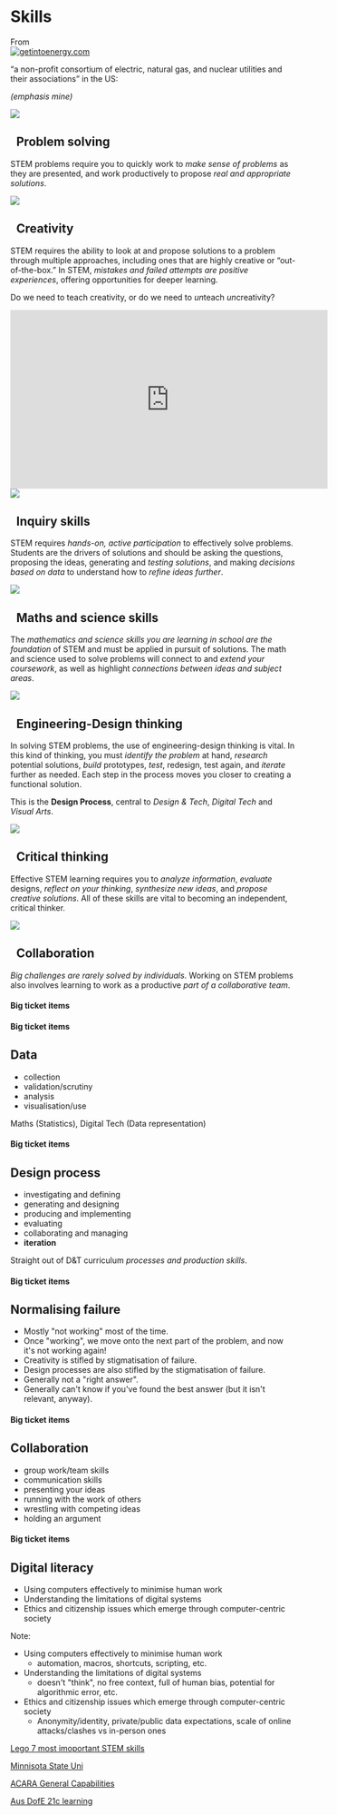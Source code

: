 # Skills



From<br/>[![getintoenergy.com](https://getintoenergy.org/wp-content/uploads/2021/07/Group-1422@2x.png)](https://stem.getintoenergy.com/stem-skills-list/)

“a non-profit consortium of electric, natural gas, and nuclear utilities and their associations” in the US:

*(emphasis mine)*


<div class="r-hstack">
<img src="https://stem.getintoenergy.com/wp-content/uploads/2018/02/STEMIcons-problemsolving.png" />
<h2 style="margin-left: 0.5em;">Problem solving</h2>
</div>

STEM problems require you to quickly work to *make sense of problems* as they are presented, and work productively to propose *real and appropriate solutions*.


<div class="r-hstack">
<img src="https://stem.getintoenergy.com/wp-content/uploads/2018/02/STEMIcons-creativity.png" />
<h2 style="margin-left: 0.5em;">Creativity</h2>
</div>

STEM requires the ability to look at and propose solutions to a problem through multiple approaches, including ones that are highly creative or “out-of-the-box.” In STEM, *mistakes and failed attempts are positive experiences*, offering opportunities for deeper learning.


Do we need to teach creativity, or do we need to *un*teach *un*creativity?

<iframe width="560" height="315" src="https://www.youtube.com/embed/iG9CE55wbtY?start=334" title="YouTube video player" frameborder="0" allow="accelerometer; autoplay; clipboard-write; encrypted-media; gyroscope; picture-in-picture" allowfullscreen></iframe>


<div class="r-hstack">
<img src="https://stem.getintoenergy.com/wp-content/uploads/2018/02/STEMIcons-handson.png" />
<h2 style="margin-left: 0.5em;">Inquiry skills</h2>
</div>

STEM requires *hands-on, active participation* to effectively solve problems. Students are the drivers of solutions and should be asking the questions, proposing the ideas, generating and *testing solutions*, and making *decisions based on data* to understand how to *refine ideas further*.


<div class="r-hstack">
<img src="https://stem.getintoenergy.com/wp-content/uploads/2018/02/STEMIcons-math.png" />
<h2 style="margin-left: 0.5em;">Maths and science skills</h2>
</div>

The *mathematics and science skills you are learning in school are the foundation* of STEM and must be applied in pursuit of solutions. The math and science used to solve problems will connect to and *extend your coursework*, as well as highlight *connections between ideas and subject areas*.


<div class="r-hstack">
<img src="https://stem.getintoenergy.com/wp-content/uploads/2018/02/STEMIcons-datadriven.png" />
<h2 style="margin-left: 0.5em;">Engineering-Design thinking</h2>
</div>

In solving STEM problems, the use of engineering-design thinking is vital. In this kind of thinking, you must *identify the problem* at hand, *research* potential solutions, *build* prototypes, *test*, redesign, test again, and *iterate* further as needed. Each step in the process moves you closer to creating a functional solution.


This is the **Design Process**, central to *Design & Tech*, *Digital Tech* and *Visual Arts*.


<div class="r-hstack">
<img src="https://stem.getintoenergy.com/wp-content/uploads/2018/02/STEMIcons-analyzing.png" />
<h2 style="margin-left: 0.5em;">Critical thinking</h2>
</div>

Effective STEM learning requires you to *analyze information*, *evaluate* designs, *reflect on your thinking*, *synthesize new ideas*, and *propose creative solutions*. All of these skills are vital to becoming an independent, critical thinker.


<div class="r-hstack">
<img src="https://stem.getintoenergy.com/wp-content/uploads/2018/02/STEMicons-collaboration.jpg" />
<h2 style="margin-left: 0.5em;">Collaboration</h2>
</div>

*Big challenges are rarely solved by individuals*. Working on STEM problems also involves learning to work as a productive *part of a collaborative team*.



<!-- .slide: data-auto-animate -->
#### Big ticket items<!-- .element style="font-size: 2.11em;"-->


<!-- .slide: data-auto-animate -->
#### Big ticket items
## Data
- collection
- validation/scrutiny
- analysis
- visualisation/use

Maths (Statistics), Digital Tech (Data representation)


<!-- .slide: data-auto-animate -->
#### Big ticket items
## Design process
- investigating and defining
- generating and designing
- producing and implementing
- evaluating
- collaborating and managing
- **iteration**

Straight out of D&T curriculum *processes and production skills*.


<!-- .slide: data-auto-animate -->
#### Big ticket items
## Normalising failure
- Mostly "not working" most of the time.
- Once "working", we move onto the next part of the problem, and now it's not working again!
- Creativity is stifled by stigmatisation of failure.
- Design processes are also stifled by the stigmatisation of failure.
- Generally not a "right answer".
- Generally can't know if you've found the best answer (but it isn't relevant, anyway).


<!-- .slide: data-auto-animate -->
#### Big ticket items
## Collaboration
- group work/team skills
- communication skills
- presenting your ideas
- running with the work of others
- wrestling with competing ideas
- holding an argument


<!-- .slide: data-auto-animate -->
#### Big ticket items
## Digital literacy
- Using computers effectively to minimise human work
- Understanding the limitations of digital systems
- Ethics and citizenship issues which emerge through computer-centric society

Note: 
- Using computers effectively to minimise human work
    - automation, macros, shortcuts, scripting, etc.
- Understanding the limitations of digital systems
    - doesn't "think", no free context, full of human bias, potential for algorithmic error, etc.
- Ethics and citizenship issues which emerge through computer-centric society
    - Anonymity/identity, private/public data expectations, scale of online attacks/clashes vs in-person ones



[Lego 7 most imoportant STEM skills](https://www.weareteachers.com/important-stem-skills-teaching-kids/)

[Minnisota State Uni](https://careerwise.minnstate.edu/careers/stemskills.html)

[ACARA General Capabilities](https://www.acara.edu.au/curriculum/foundation-year-10/general-capabilities)

[Aus DofE 21c learning](https://www.education.gov.au/australian-curriculum/national-stem-education-resources-toolkit/i-want-know-about-stem-education/what-works-best-when-teaching-stem/links-21st-century-learning)

